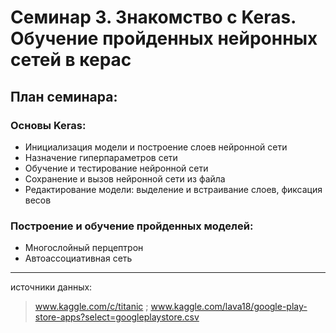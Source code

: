 Семинар 3. Знакомство с Keras. Обучение пройденных нейронных сетей в керас
============

## План семинара:

### Основы Keras:
- Инициализация модели и построение слоев нейронной сети
- Назначение гиперпараметров сети
- Обучение и тестирование нейронной сети
- Сохранение и вызов нейронной сети из файла
- Редактирование модели: выделение и встраивание слоев, фиксация весов

### Построение и обучение пройденных моделей:
- Многослойный перцептрон
- Автоассоциативная сеть

***
источники данных:
> www.kaggle.com/c/titanic ; www.kaggle.com/lava18/google-play-store-apps?select=googleplaystore.csv
